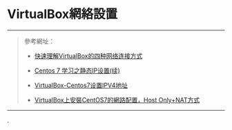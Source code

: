 # VirtualBox網絡設置

****

> 參考網址：
> 
> * [快速理解VirtualBox的四种网络连接方式](https://www.cnblogs.com/york-hust/archive/2012/03/29/2422911.html)
> 
> * [Centos 7 学习之静态IP设置(续)](https://blog.csdn.net/johnnycode/article/details/50184073)
> 
> * [VirtualBox-Centos7设置IPV4地址](https://blog.csdn.net/sinat_34439107/article/details/79057078)
> 
> * [VirtualBox上安裝CentOS7的網路配置，Host Only+NAT方式](https://www.itread01.com/content/1546239079.html)

****

.


